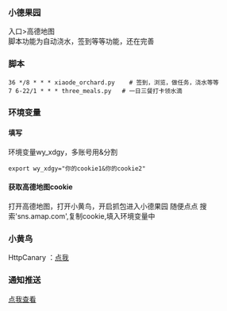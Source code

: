 ### 小德果园    
入口>高德地图   
脚本功能为自动浇水，签到等等功能，还在完善   
### 脚本
```
36 */8 * * * xiaode_orchard.py    # 签到，浏览，做任务，浇水等等
7 6-22/1 * * * three_meals.py   # 一日三餐打卡领水滴

```
### 环境变量
#### 填写
环境变量wy_xdgy，多账号用&分割   
```
export wy_xdgy="你的cookie1&你的cookie2"    
```
#### 获取高德地图cookie
打开高德地图，打开小黄鸟，开启抓包进入小德果园
随便点点
搜索'sns.amap.com',复制cookie,填入环境变量中   
### 小黄鸟
HttpCanary ：[点我](https://www.sogou.com/web?ie=UTF-8&query=%E5%B0%8F%E9%BB%84%E9%B8%9F)
### 通知推送
[点我查看](https://github.com/wuye999/myScripts/blob/main/send.md)
